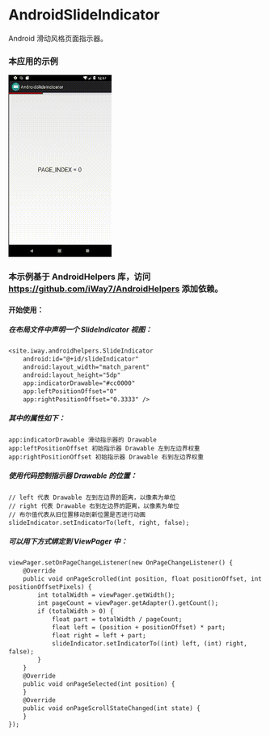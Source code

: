# AndroidSlideIndicator
Android 滑动风格页面指示器。

### 本应用的示例

![image](https://github.com/iWay7/AndroidSlideIndicator/blob/master/sample.gif)   

### 本示例基于 AndroidHelpers 库，访问 https://github.com/iWay7/AndroidHelpers 添加依赖。

#### 开始使用：
##### 在布局文件中声明一个 SlideIndicator 视图：
```
<site.iway.androidhelpers.SlideIndicator
    android:id="@+id/slideIndicator"
    android:layout_width="match_parent"
    android:layout_height="5dp"
    app:indicatorDrawable="#cc0000"
    app:leftPositionOffset="0"
    app:rightPositionOffset="0.3333" />
```

##### 其中的属性如下：
```
app:indicatorDrawable 滑动指示器的 Drawable
app:leftPositionOffset 初始指示器 Drawable 左到左边界权重
app:rightPositionOffset 初始指示器 Drawable 右到左边界权重
```

##### 使用代码控制指示器 Drawable 的位置：
```
// left 代表 Drawable 左到左边界的距离，以像素为单位
// right 代表 Drawable 右到左边界的距离，以像素为单位
// 布尔值代表从旧位置移动到新位置是否进行动画
slideIndicator.setIndicatorTo(left, right, false); 
```

##### 可以用下方式绑定到 ViewPager 中：
```
viewPager.setOnPageChangeListener(new OnPageChangeListener() {
    @Override
    public void onPageScrolled(int position, float positionOffset, int positionOffsetPixels) {
        int totalWidth = viewPager.getWidth();
        int pageCount = viewPager.getAdapter().getCount();
        if (totalWidth > 0) {
            float part = totalWidth / pageCount;
            float left = (position + positionOffset) * part;
            float right = left + part;
            slideIndicator.setIndicatorTo((int) left, (int) right, false);
        }
    }
    @Override
    public void onPageSelected(int position) {
    }
    @Override
    public void onPageScrollStateChanged(int state) {
    }
});
```
